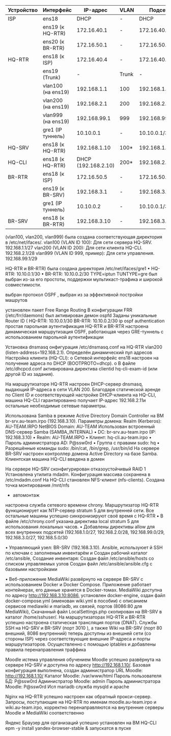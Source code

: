 
| Устройство | Интерфейс            | IP-адрес       | VLAN | Подсеть               | Шлюз           |
|------------|----------------------|----------------|------|----------------------|----------------|
| ISP        | ens18                | DHCP           | -    | DHCP                 | DHCP           |
|            | ens19 (к HQ-RTR)     | 172.16.40.1    | -    | 172.16.40.0/28      | -              |
|            | ens20 (к BR-RTR)     | 172.16.50.1    | -    | 172.16.50.0/28      | -              |
| HQ-RTR     | ens18 (к ISP)        | 172.16.40.4    | -    | 172.16.40.0/28      | 172.16.40.1    |
|            | ens19 (Trunk)        | -              | Trunk| -                    | -              |
|            | vlan100 (на ens19)   | 192.168.1.1    | 100  | 192.168.1.0/27      | -              |
|            | vlan200 (на ens19)   | 192.168.2.1    | 200  | 192.168.2.0/28      | -              |
|            | vlan999 (на ens19)   | 192.168.99.1   | 999  | 192.168.99.0/29     | -              |
|            | gre1 (IP туннель)    | 10.10.0.1      | -    | 10.10.0.1/30        | -              |
| HQ-SRV     | ens18 (к HQ-RTR)     | 192.168.1.10   | 100* | 192.168.1.0/27      | 192.168.1.1    |
| HQ-CLI     | ens18 (к HQ-RTR)     | DHCP (192.168.2.10) | 200* | 192.168.2.0/28      | 192.168.2.1    |
| BR-RTR     | ens18 (к ISP)        | 172.16.50.5    | -    | 172.16.50.0/28      | 172.16.50.1    |
|            | ens19 (к BR-SRV)     | 192.168.3.1    | -    | 192.168.3.0/27      | -              |
|            | gre1 (IP туннель)    | 10.10.0.2      | -    | 10.10.0.1/30        | -              |
| BR-SRV     | ens18 (к BR-RTR)     | 192.168.3.10   | -    | 192.168.3.0/27      | 192.168.3.1    |


 (vlan100, vlan200, vlan999) была создана соответствующая директория в /etc/net/ifaces/.
vlan100 (VLAN ID 100): Для сети сервера HQ-SRV. 192.168.1.1/27
vlan200 (VLAN ID 200): Для сети клиента HQ-CLI. 192.168.2.1/28
vlan999 (VLAN ID 999, пример): Для сети управления. 192.168.99.1/29
 
HQ-RTR и BR-RTR) была создана директория /etc/net/ifaces/gre1
•	HQ-RTR: 10.10.0.1/30
•	BR-RTR: 10.10.0.2/30
TYPE=iptun
TUNTYPE=gre
был выбран из-за его простоты, поддержки мультикаст-трафика и широкой совместимости.


выбран протокол OSPF , выбран из за эффективной постройки машрутов

установлен пакет Free Range Routing
В конфигурации FRR (/etc/frr/daemons) был активирован демон ospfd
Заданы уникальные Router ID (
HQ-RTR: 10.10.0.1/30
BR-RTR: 10.10.0.2/30
ip ospf authentication  простая парольная аутентификация 
 HQ-RTR и BR-RTR настроена динамическая маршрутизация OSPF, работающая через GRE-туннель с использованием парольной аутентификации



Установка dnsmasq
онфигурация /etc/dnsmasq.conf на HQ-RTR
vlan200 (listen-address=192.168.2.1).
Определён динамический пул адресов
Настройка клиента (HQ-CLI):
o	Сетевой интерфейс ens18 настроен на получение адреса по DHCP (BOOTPROTO=dhcp).
o	В файле /etc/dhcpcd.conf активирована директива clientid hq-cli-exam-id (или другой ID из задания).

На маршрутизаторе HQ-RTR настроен DHCP-сервер dnsmasq, выдающий IP-адреса в сети VLAN 200. Благодаря статической аренде по Client ID и соответствующей настройке DHCP-клиента на HQ-CLI, машина HQ-CLI гарантированно получает IP-адрес 192.168.2.11и остальные необходимые сетевые параметры. 



 Использована Samba в режиме Active Directory Domain Controller на ВМ br-srv.au-team.irpo (192.168.3.10).
Параметры домена:
Realm (Kerberos): AU-TEAM.IRPO
NetBIOS Domain: AU-TEAM
Использован встроенный DNS-сервер Samba (SAMBA_INTERNAL)
•	DC: br-srv.au-team.irpo (IP: 192.168.3.10)
•	Realm: AU-TEAM.IRPO
•	Клиент: hq-cli.au-team.irpo
•	Пароль администратора AD: P@ssw0rd
•	Группа с правами sudo: hq
•	Разрешённые команды sudo: /bin/cat, /bin/grep, /usr/bin/id
На сервере BR-SRV  настроен контроллер домена Active Directory на базе Samba. Клиентская машина HQ-CLI введена в домен


На сервере HQ-SRV сконфигурирован отказоустойчивый RAID 1
Установлена утилита mdadm.
Конфигурация массива сохранена в /etc/mdadm.conf
На HQ-CLI 
становлен NFS-клиент (nfs-clients).
Создана точка монтирования /mnt/nfs
+ автомонтаж


настроена служба сетевого времени chrony. Маршрутизатор HQ-RTR функционирует как NTP-сервер stratum 5 для внутренней сети. Все остальные машины успешно синхронизируют своё время с HQ-RTR
•	В файле /etc/chrony.conf указана директива local stratum 5 для использования локальных часов.
•	Добавлены директивы allow для всех внутренних подсетей (192.168.1.0/27, 192.168.2.0/28, 192.168.99.0/29, 192.168.3.0/27, 192.168.5.0/30


•	Управляющий узел: BR-SRV (192.168.3.10).
 Ansible, используюет й SSH по ключам с заполненым инвентарём и Создан рабочий каталог /etc/ansible, Создание инвентаря: Создан файл /etc/ansible/hosts со списком управляемых узлов Создан файл /etc/ansible/ansible.cfg с базовыми настройками 

•	Веб-приложение MediaWiki развёрнуто на сервере BR-SRV с использованием Docker и Docker Compose. Приложение работает контейнерах, его данные хранятся в Docker-томах. MediaWiki доступна по адресу http://192.168.3.10:8086, установлен docker-engine, оздан файл docker-compose.yml (именован wiki.yml в пособии) с описанием сервисов mediawiki и mariadb, их связей, портов (8086:80 для MediaWiki), Скачанный файл LocalSettings.php скопирован на BR-SRV в каталог /home/sshuser/.
На маршрутизаторах HQ-RTR и BR-RTR успешно настроена статическая трансляция портов (DNAT). Службы SSH на HQ-SRV и BR-SRV (порт 3010 ), а также Wiki на BR-SRV (порт 80 внешний, 8086 внутренний) теперь доступны из внешней сети (со стороны ISP) через соответствующие внешние IP-адреса и порты маршрутизаторов. Осуществленно с помощью iptables  и добавлены правила перенаправления траффика


Moodle 
истема управления обучением Moodle успешно развёрнута на сервере HQ-SRV и доступна по адресу http://192.168.1.10/. Базовая конфигурация выполнена, создан администратор
URL Moodle: http://192.168.1.10/
Каталог Moodle: /var/www/html
Пароль пользователя БД: P@ssw0rd
Администратор Moodle: admin
Пароль администратора Moodle: P@ssw0rd
Исп mariadb служба mysqld  и apache 

Nginx на HQ-RTR успешно настроен как обратный прокси-сервер. Запросы, поступающие на HQ-RTR по именам moodle.au-team.irpo и wiki.au-team.irpo, корректно перенаправляются на внутренние серверы Moodle и MediaWiki соответственно

Яндекс Браузер для организаций успешно установлен на ВМ HQ-CLI
epm -y install yandex-browser-stable &
запускатся в пуске
